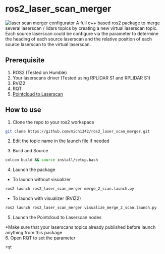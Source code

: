 # ros2_laser_scan_merger
![laser scan merger configurator](https://github.com/mich1342/ros2_laser_scan_merger/blob/main/LidarCallbration.png)
A full c++ based ros2 package to merge several laserscan / lidars topics by creating a new virtual laserscan topic. Each source laserscan could be configure via the parameter to determine the heading of each source laserscan and the relative position of each source laserscan to the virtual laserscan.

## Prerequisite
1. ROS2 (Tested on Humble)
2. Your laserscans driver (Tested using RPLIDAR S1 and RPLIDAR S1)
3. RVIZ2
4. RQT
5. [Pointcloud to Laserscan](https://github.com/ros-perception/pointcloud_to_laserscan)

## How to use 
1. Clone the repo to your ros2 workspace
```bash
git clone https://github.com/mich1342/ros2_laser_scan_merger.git
```
2. Edit the topic name in the launch file if needed

3. Build and Source
```bash
colcon build && source install/setup.bash
```
4. Launch the package
- To launch without visualizer
```bash
ros2 launch ros2_laser_scan_merger merge_2_scan.launch.py
```
- To launch with visualizer (RVIZ2)
```bash
ros2 launch ros2_laser_scan_merger visualize_merge_2_scan.launch.py
```
5. Launch the Pointcloud to Laserscan nodes

*Make sure that your laserscans topics already published before launch anything from this package <br />
6. Open RQT to set the parameter
```bash
rqt
```
